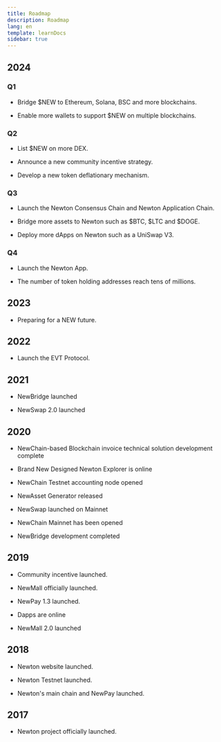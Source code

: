 ```yaml
---
title: Roadmap
description: Roadmap
lang: en
template: learnDocs
sidebar: true
---
```


## 2024

### Q1

- Bridge $NEW to Ethereum, Solana, BSC and more blockchains.

- Enable more wallets to support $NEW on multiple blockchains.

### Q2

- List $NEW on more DEX.

- Announce a new community incentive strategy. 

- Develop a new token deflationary mechanism.

### Q3

- Launch the Newton Consensus Chain and Newton Application Chain.

- Bridge more assets to Newton such as $BTC, $LTC and $DOGE.

- Deploy more dApps on Newton such as a UniSwap V3.

### Q4

- Launch the Newton App.

- The number of token holding addresses reach tens of millions. 

## 2023

- <p>Preparing for a NEW future. </p>

## 2022

- <p>Launch the EVT Protocol.</p>

## 2021

- NewBridge launched

- NewSwap 2.0 launched

## 2020

- NewChain-based Blockchain invoice technical solution development complete

- Brand New Designed Newton Explorer is online

- NewChain Testnet accounting node opened

- NewAsset Generator released

- NewSwap launched on Mainnet

- NewChain Mainnet has been opened

- NewBridge development completed

## 2019

- Community incentive launched.

- NewMall officially launched.

- NewPay 1.3 launched.

- Dapps are online

- NewMall 2.0 launched

## 2018

- Newton website launched.

- Newton Testnet launched.

- Newton's main chain and NewPay launched.

## 2017

- <p>Newton project officially launched.</p>
